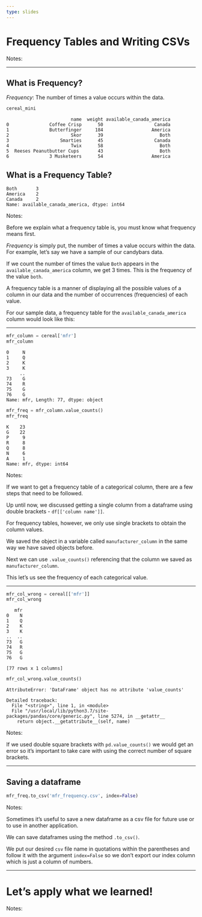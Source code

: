 ```yaml
---
type: slides
---
```


# Frequency Tables and Writing CSVs

Notes: <br>

---

## What is Frequency?

*_Frequency_*: The number of times a value occurs within the data.

``` python
cereal_mini
```

```out
                        name  weight available_canada_america
0               Coffee Crisp      50                   Canada
1               Butterfinger     184                  America
2                       Skor      39                     Both
3                   Smarties      45                   Canada
4                       Twix      58                     Both
5  Reeses Peanutbutter Cups       43                     Both
6               3 Musketeers      54                  America
```

## What is a Frequency Table?

```out
Both       3
America    2
Canada     2
Name: available_canada_america, dtype: int64
```

Notes:

Before we explain what a frequency table is, you must know what
frequency means first.

*_Frequency_* is simply put, the number of times a value occurs within
the data. For example, let’s say we have a sample of our candybars data.

If we count the number of times the value `Both` appears in the
`available_canada_america` column, we get 3 times. This is the frequency
of the value `both`.

A frequency table is a manner of displaying all the possible values of a
column in our data and the number of occurrences (frequencies) of each
value.

For our sample data, a frequency table for the
`available_canada_america` column would look like this:

---

``` python
mfr_column = cereal['mfr']
mfr_column
```

```out
0     N
1     Q
2     K
3     K
     ..
73    G
74    R
75    G
76    G
Name: mfr, Length: 77, dtype: object
```

``` python
mfr_freq = mfr_column.value_counts()
mfr_freq
```

```out
K    23
G    22
P     9
R     8
Q     8
N     6
A     1
Name: mfr, dtype: int64
```

Notes:

If we want to get a frequency table of a categorical column, there are a
few steps that need to be followed.

Up until now, we discussed getting a single column from a dataframe
using double brackets - `df[['column name']]`.

For frequency tables, however, we only use single brackets to obtain the
column values.

We saved the object in a variable called `manufacturer_column` in the
same way we have saved objects before.

Next we can use `.value_counts()` referencing that the column we saved
as `manufacturer_column`.

This let’s us see the frequency of each categorical value.

---

``` python
mfr_col_wrong = cereal[['mfr']]
mfr_col_wrong
```

```out
   mfr
0    N
1    Q
2    K
3    K
..  ..
73   G
74   R
75   G
76   G

[77 rows x 1 columns]
```

``` python
mfr_col_wrong.value_counts()
```

``` out
AttributeError: 'DataFrame' object has no attribute 'value_counts'

Detailed traceback: 
  File "<string>", line 1, in <module>
  File "/usr/local/lib/python3.7/site-packages/pandas/core/generic.py", line 5274, in __getattr__
    return object.__getattribute__(self, name)
```

Notes:

If we used double square brackets with `pd.value_counts()` we would get
an error so it’s important to take care with using the correct number of
square brackets.

---

## Saving a dataframe

``` python
mfr_freq.to_csv('mfr_frequency.csv', index=False)
```

Notes:

Sometimes it’s useful to save a new dataframe as a csv file for future
use or to use in another application.

We can save dataframes using the method `.to_csv()`.

We put our desired `csv` file name in quotations within the parentheses
and follow it with the argument `index=False` so we don’t export our
index column which is just a column of numbers.

---

# Let’s apply what we learned\!

Notes:

<br>
